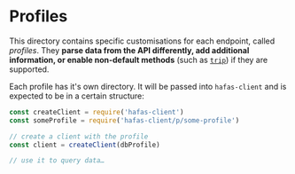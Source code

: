 # Profiles

This directory contains specific customisations for each endpoint, called *profiles*. They **parse data from the API differently, add additional information, or enable non-default methods** (such as [`trip`](../docs/trip.md)) if they are supported.

Each profile has it's own directory. It will be passed into `hafas-client` and is expected to be in a certain structure:

```js
const createClient = require('hafas-client')
const someProfile = require('hafas-client/p/some-profile')

// create a client with the profile
const client = createClient(dbProfile)

// use it to query data…
```

